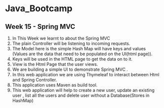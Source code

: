 # Java_Bootcamp

## Week 15 - Spring MVC

1. In This Week we learnt to about the Spring MVC
2. The plain Controller will be listening to incoming requests.
3. The Model here is the simple Hash Map will have keys and values (Values are the data that need to be populated on the UI(html page)).
4. Keys will be used in the HTML page to get the data on to it.
5. View is the Html Page that the user views.
6. We are building a simple UI to demonstrate Spring MVC .
7. In this web application we are using Thymeleaf to interact between Html and Spring Controller.
8. This application uses Maven as build tool.
9. This web application will help to create a new user, update an existing user , list all the users and delete user without a Database(Stores in HashMap)
